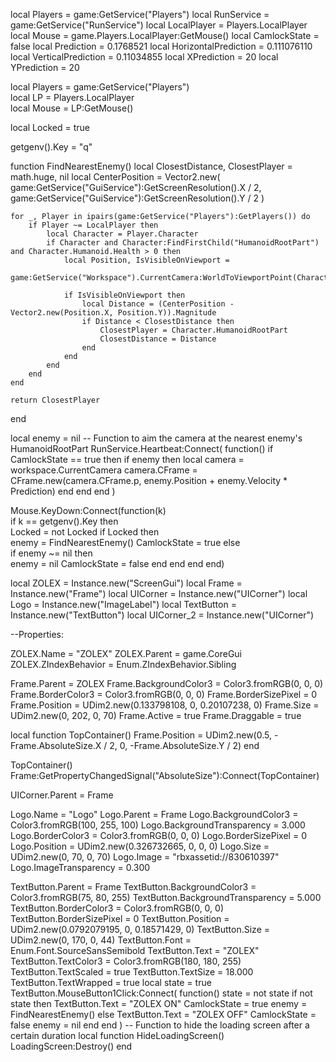 local Players = game:GetService("Players")
local RunService = game:GetService("RunService")
local LocalPlayer = Players.LocalPlayer
local Mouse = game.Players.LocalPlayer:GetMouse()
local CamlockState = false
local Prediction = 0.1768521
local HorizontalPrediction = 0.111076110
local VerticalPrediction = 0.11034855
local XPrediction = 20
local YPrediction = 20

local Players = game:GetService("Players")	
local LP = Players.LocalPlayer	
local Mouse = LP:GetMouse()	

local Locked = true

getgenv().Key = "q"


function FindNearestEnemy()
    local ClosestDistance, ClosestPlayer = math.huge, nil
    local CenterPosition =
        Vector2.new(
        game:GetService("GuiService"):GetScreenResolution().X / 2,
        game:GetService("GuiService"):GetScreenResolution().Y / 2
    )

    for _, Player in ipairs(game:GetService("Players"):GetPlayers()) do
        if Player ~= LocalPlayer then
            local Character = Player.Character
            if Character and Character:FindFirstChild("HumanoidRootPart") and Character.Humanoid.Health > 0 then
                local Position, IsVisibleOnViewport =
                    game:GetService("Workspace").CurrentCamera:WorldToViewportPoint(Character.HumanoidRootPart.Position)

                if IsVisibleOnViewport then
                    local Distance = (CenterPosition - Vector2.new(Position.X, Position.Y)).Magnitude
                    if Distance < ClosestDistance then
                        ClosestPlayer = Character.HumanoidRootPart
                        ClosestDistance = Distance
                    end
                end
            end
        end
    end

    return ClosestPlayer
end

local enemy = nil
-- Function to aim the camera at the nearest enemy's HumanoidRootPart
RunService.Heartbeat:Connect(
    function()
        if CamlockState == true then
            if enemy then
                local camera = workspace.CurrentCamera
                camera.CFrame = CFrame.new(camera.CFrame.p, enemy.Position + enemy.Velocity * Prediction)
            end
        end
    end
)


Mouse.KeyDown:Connect(function(k)	
    if k == getgenv().Key then	
            Locked = not Locked	
            if Locked then	
                enemy = FindNearestEnemy()
                CamlockState = true
             else	
                if enemy ~= nil then	
                    enemy = nil	
                    CamlockState = false
                end	
            end	
    end	
 end)

local ZOLEX = Instance.new("ScreenGui")
local Frame = Instance.new("Frame")
local UICorner = Instance.new("UICorner")
local Logo = Instance.new("ImageLabel")
local TextButton = Instance.new("TextButton")
local UICorner_2 = Instance.new("UICorner")

--Properties:

ZOLEX.Name = "ZOLEX"
ZOLEX.Parent = game.CoreGui
ZOLEX.ZIndexBehavior = Enum.ZIndexBehavior.Sibling

Frame.Parent = ZOLEX
Frame.BackgroundColor3 = Color3.fromRGB(0, 0, 0)
Frame.BorderColor3 = Color3.fromRGB(0, 0, 0)
Frame.BorderSizePixel = 0
Frame.Position = UDim2.new(0.133798108, 0, 0.20107238, 0)
Frame.Size = UDim2.new(0, 202, 0, 70)
Frame.Active = true
Frame.Draggable = true

local function TopContainer()
	Frame.Position = UDim2.new(0.5, -Frame.AbsoluteSize.X / 2, 0, -Frame.AbsoluteSize.Y / 2)
end

TopContainer()
Frame:GetPropertyChangedSignal("AbsoluteSize"):Connect(TopContainer)

UICorner.Parent = Frame

Logo.Name = "Logo"
Logo.Parent = Frame
Logo.BackgroundColor3 = Color3.fromRGB(100, 255, 100)
Logo.BackgroundTransparency = 3.000
Logo.BorderColor3 = Color3.fromRGB(0, 0, 0)
Logo.BorderSizePixel = 0
Logo.Position = UDim2.new(0.326732665, 0, 0, 0)
Logo.Size = UDim2.new(0, 70, 0, 70)
Logo.Image = "rbxassetid://830610397"
Logo.ImageTransparency = 0.300

TextButton.Parent = Frame
TextButton.BackgroundColor3 = Color3.fromRGB(75, 80, 255)
TextButton.BackgroundTransparency = 5.000
TextButton.BorderColor3 = Color3.fromRGB(0, 0, 0)
TextButton.BorderSizePixel = 0
TextButton.Position = UDim2.new(0.0792079195, 0, 0.18571429, 0)
TextButton.Size = UDim2.new(0, 170, 0, 44)
TextButton.Font = Enum.Font.SourceSansSemibold
TextButton.Text = "ZOLEX"
TextButton.TextColor3 = Color3.fromRGB(180, 180, 255)
TextButton.TextScaled = true
TextButton.TextSize = 18.000
TextButton.TextWrapped = true
local state = true
TextButton.MouseButton1Click:Connect(
    function()
        state = not state
        if not state then
            TextButton.Text = "ZOLEX ON"
            CamlockState = true
            enemy = FindNearestEnemy()
        else
            TextButton.Text = "ZOLEX OFF"
            CamlockState = false
            enemy = nil
        end
    end
)
-- Function to hide the loading screen after a certain duration
local function HideLoadingScreen()
    LoadingScreen:Destroy()
end
